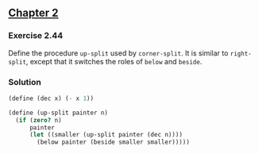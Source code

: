 ## [Chapter 2](../index.md#2-Building-Abstractions-with-Data)

### Exercise 2.44

Define the procedure `up-split` used by `corner-split`. It is similar to `right-split`, except that it switches the roles of `below` and `beside`.

### Solution

```scheme
(define (dec x) (- x 1))

(define (up-split painter n)
  (if (zero? n)
      painter
      (let ((smaller (up-split painter (dec n))))
        (below painter (beside smaller smaller)))))
```

